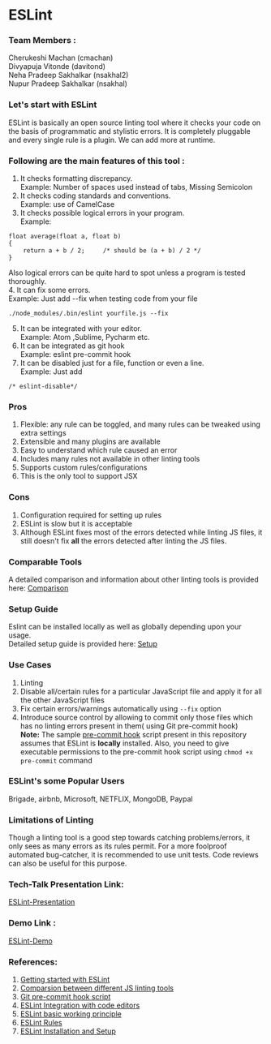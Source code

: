 # ESLint

### Team Members :
Cherukeshi Machan (cmachan)<br/>
Divyapuja Vitonde (davitond)<br/>
Neha Pradeep Sakhalkar (nsakhal2)<br/>
Nupur Pradeep Sakhalkar (nsakhal)<br/>

### Let's start with ESLint
ESLint is basically an open source linting tool where it checks your code on the basis of programmatic and stylistic errors.
It is completely pluggable and every single rule is a plugin. We can add more at runtime.
### Following are the main features of this tool :
1. It checks formatting discrepancy.<br/>
Example: Number of spaces used instead of tabs, Missing Semicolon
2. It checks coding standards and conventions.<br/>
Example: use of CamelCase
3. It checks possible logical errors in your program.<br/>
Example: <br/>
```
float average(float a, float b)
{
    return a + b / 2;     /* should be (a + b) / 2 */
}
```
   Also logical errors can be quite hard to spot unless a program is tested thoroughly.<br/>
4. It can fix some errors.<br/>
Example: Just add --fix when testing code from your file
```
./node_modules/.bin/eslint yourfile.js --fix
```
5. It can be integrated with your editor.<br/>
Example: Atom ,Sublime, Pycharm etc.<br/>
6. It can be integrated as git hook<br/>
Example: eslint pre-commit hook<br/>
7. It can be disabled just for a file, function or even a line.<br/>
Example: Just add
```
/* eslint-disable*/
```

### Pros 
1. Flexible: any rule can be toggled, and many rules can be tweaked using extra settings <br/>
2. Extensible and many plugins are available<br/>
3. Easy to understand which rule caused an error<br/>
4. Includes many rules not available in other linting tools<br/>
5. Supports custom rules/configurations<br/>
6. This is the only tool to support JSX<br/>

### Cons
1. Configuration required for setting up rules
2. ESLint is slow but it is acceptable <br/>
3. Although ESLint fixes most of the errors detected while linting JS files, it still doesn't fix __all__ the errors detected after linting the JS files.

### Comparable Tools
A detailed comparison and information about other linting tools is provided here: [Comparison](Comparisons.md) <br/>

### Setup Guide
Eslint can be installed locally as well as globally depending upon your usage. <br/>
Detailed setup guide is provided here:
[Setup](Setup.md)

### Use Cases
1. Linting 
2. Disable all/certain rules for a particular JavaScript file and apply it for all the other JavaScript files
3. Fix certain errors/warnings automatically using `--fix` option
4. Introduce source control by allowing to commit only those files which has no linting errors present in them( using Git pre-commit hook)<br/>
__Note:__ The sample [pre-commit hook](pre-commit) script present in this repository assumes that ESLint is __locally__ installed. Also, you need to give executable permissions to the pre-commit hook script using `chmod +x pre-commit` command

### ESLint's some Popular Users
Brigade, airbnb, Microsoft, NETFLIX, MongoDB, Paypal

### Limitations of Linting
Though a linting tool is a good step towards catching problems/errors, it only sees as many errors as its rules permit. For a more foolproof automated bug-catcher, it is recommended to use unit tests. Code reviews can also be useful for this purpose.

### Tech-Talk Presentation Link:
[ESLint-Presentation](https://youtu.be/fSmXnuTH4Kw)

### Demo Link :
[ESLint-Demo](https://youtu.be/CHahnjBvD3g)

### References:
1. [Getting started with ESLint](https://eslint.org/docs/user-guide/getting-started)
2. [Comparsion between different JS linting tools](https://www.sitepoint.com/comparison-javascript-linting-tools/)
3. [Git pre-commit hook script](https://gist.github.com/dahjelle/8ddedf0aebd488208a9a7c829f19b9e8)
4. [ESLint Integration with code editors](https://eslint.org/docs/user-guide/integrations)
5. [ESLint basic working principle](http://code.hootsuite.com/static-analysis-using-asts/)
6. [ESLint Rules](https://eslint.org/docs/rules/)
7. [ESLint Installation and Setup](https://eslint.org/docs/user-guide/getting-started#installation-and-usage)
